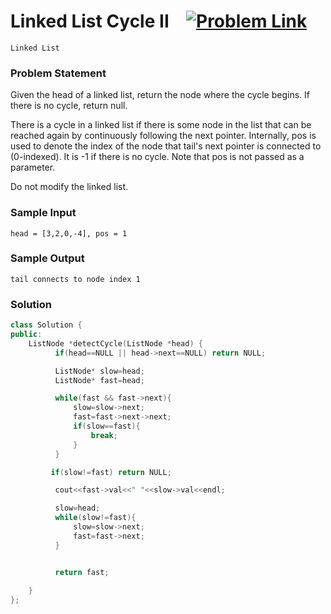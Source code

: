 # Linked List Cycle II &ensp;  [![Problem Link](https://img.shields.io/badge/-LeetCode-FFA116?style=for-the-badge&logo=LeetCode&logoColor=black)](https://leetcode.com/problems/linked-list-cycle-ii/)

```
Linked List
``` 
### Problem Statement 
Given the head of a linked list, return the node where the cycle begins. If there is no cycle, return null.

There is a cycle in a linked list if there is some node in the list that can be reached again by continuously following the next pointer. Internally, pos is used to denote the index of the node that tail's next pointer is connected to (0-indexed). It is -1 if there is no cycle. Note that pos is not passed as a parameter.

Do not modify the linked list.


### Sample Input
```
head = [3,2,0,-4], pos = 1
```
### Sample Output
```
tail connects to node index 1
```

### Solution
```cpp
class Solution {
public:
    ListNode *detectCycle(ListNode *head) {
          if(head==NULL || head->next==NULL) return NULL;

          ListNode* slow=head;
          ListNode* fast=head;

          while(fast && fast->next){
              slow=slow->next;
              fast=fast->next->next;
              if(slow==fast){
                  break;
              } 
          }

         if(slow!=fast) return NULL;

          cout<<fast->val<<" "<<slow->val<<endl;

          slow=head;
          while(slow!=fast){
              slow=slow->next;
              fast=fast->next;
          }


          return fast;
          
    }
};